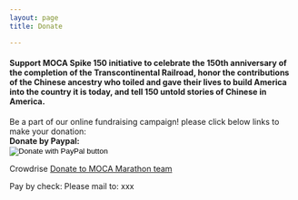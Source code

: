 ```yaml
---
layout: page
title: Donate

---
```

<div class="donate">
<h4>Support MOCA Spike 150 initiative to celebrate the 150th anniversary of the completion of the Transcontinental Railroad, honor the contributions of the Chinese ancestry who toiled and gave their lives to build America into the country it is today, and tell 150 untold stories of Chinese in America.</h4>

<div>Be a part of our online fundraising campaign! please click below links to make your donation:</div>
<div>
  <div><b> Donate by Paypal:</b></div>
  <div>
  <form action="https://www.paypal.com/cgi-bin/webscr" method="post" target="_top">
  <input type="hidden" name="cmd" value="_s-xclick" />
  <input type="hidden" name="hosted_button_id" value="7S69937XHZSDL" />
  <input type="image" src="https://user-images.githubusercontent.com/46349226/54059816-80b32700-41c8-11e9-8144-7fc2c7d15848.png" border="0" name="submit" title="PayPal - The safer, easier way to pay online!" alt="Donate with PayPal button" />
  <img alt="" border="0" src="https://www.paypal.com/en_US/i/scr/pixel.gif" width="1" height="1" />
  </form>
  </div>
 </div>


 


Crowdrise
[Donate to MOCA Marathon team](https://www.crowdrise.com/donate/project/moca-spike-150-ambassadors/mocanyc)

Pay by check:
Please mail to: xxx

</div>
